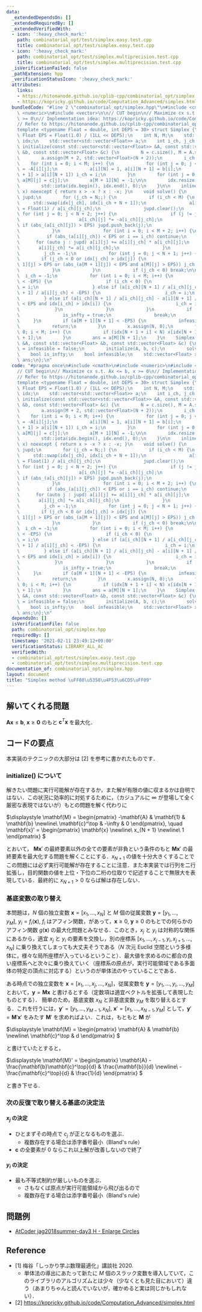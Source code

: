 ```yaml
---
data:
  _extendedDependsOn: []
  _extendedRequiredBy: []
  _extendedVerifiedWith:
  - icon: ':heavy_check_mark:'
    path: combinatorial_opt/test/simplex.easy.test.cpp
    title: combinatorial_opt/test/simplex.easy.test.cpp
  - icon: ':heavy_check_mark:'
    path: combinatorial_opt/test/simplex.multiprecision.test.cpp
    title: combinatorial_opt/test/simplex.multiprecision.test.cpp
  _isVerificationFailed: false
  _pathExtension: hpp
  _verificationStatusIcon: ':heavy_check_mark:'
  attributes:
    links:
    - https://hitonanode.github.io/cplib-cpp/combinatorial_opt/simplex.hpp
    - https://kopricky.github.io/code/Computation_Advanced/simplex.html
  bundledCode: "#line 2 \"combinatorial_opt/simplex.hpp\"\n#include <cmath>\n#include\
    \ <numeric>\n#include <vector>\n\n// CUT begin\n// Maximize cx s.t. Ax <= b, x\
    \ >= 0\n// Implementation idea: https://kopricky.github.io/code/Computation_Advanced/simplex.html\n\
    // Refer to https://hitonanode.github.io/cplib-cpp/combinatorial_opt/simplex.hpp\n\
    template <typename Float = double, int DEPS = 30> struct Simplex {\n    const\
    \ Float EPS = Float(1.0) / (1LL << DEPS);\n    int N, M;\n    std::vector<int>\
    \ idx;\n    std::vector<std::vector<Float>> a;\n    int i_ch, j_ch;\n\n    void\
    \ initialize(const std::vector<std::vector<Float>> &A, const std::vector<Float>\
    \ &b, const std::vector<Float> &c) {\n        N = c.size(), M = A.size();\n\n\
    \        a.assign(M + 2, std::vector<Float>(N + 2));\n        i_ch = M;\n    \
    \    for (int i = 0; i < M; i++) {\n            for (int j = 0; j < N; j++) a[i][j]\
    \ = -A[i][j];\n            a[i][N] = 1, a[i][N + 1] = b[i];\n            if (a[i_ch][N\
    \ + 1] > a[i][N + 1]) i_ch = i;\n        }\n        for (int j = 0; j < N; j++)\
    \ a[M][j] = c[j];\n        a[M + 1][N] = -1;\n\n        idx.resize(N + M + 1);\n\
    \        std::iota(idx.begin(), idx.end(), 0);\n    }\n\n    inline Float abs_(Float\
    \ x) noexcept { return x > -x ? x : -x; }\n    void solve() {\n        std::vector<int>\
    \ jupd;\n        for (j_ch = N;;) {\n            if (i_ch < M) {\n           \
    \     std::swap(idx[j_ch], idx[i_ch + N + 1]);\n                a[i_ch][j_ch]\
    \ = Float(1) / a[i_ch][j_ch];\n                jupd.clear();\n               \
    \ for (int j = 0; j < N + 2; j++) {\n                    if (j != j_ch) {\n  \
    \                      a[i_ch][j] *= -a[i_ch][j_ch];\n                       \
    \ if (abs_(a[i_ch][j]) > EPS) jupd.push_back(j);\n                    }\n    \
    \            }\n                for (int i = 0; i < M + 2; i++) {\n          \
    \          if (abs_(a[i][j_ch]) < EPS or i == i_ch) continue;\n              \
    \      for (auto j : jupd) a[i][j] += a[i][j_ch] * a[i_ch][j];\n             \
    \       a[i][j_ch] *= a[i_ch][j_ch];\n                }\n            }\n\n   \
    \         j_ch = -1;\n            for (int j = 0; j < N + 1; j++) {\n        \
    \        if (j_ch < 0 or idx[j_ch] > idx[j]) {\n                    if (a[M +\
    \ 1][j] > EPS or (abs_(a[M + 1][j]) < EPS and a[M][j] > EPS)) j_ch = j;\n    \
    \            }\n            }\n            if (j_ch < 0) break;\n\n          \
    \  i_ch = -1;\n            for (int i = 0; i < M; i++) {\n                if (a[i][j_ch]\
    \ < -EPS) {\n                    if (i_ch < 0) {\n                        i_ch\
    \ = i;\n                    } else if (a[i_ch][N + 1] / a[i_ch][j_ch] - a[i][N\
    \ + 1] / a[i][j_ch] < -EPS) {\n                        i_ch = i;\n           \
    \         } else if (a[i_ch][N + 1] / a[i_ch][j_ch] - a[i][N + 1] / a[i][j_ch]\
    \ < EPS and idx[i_ch] > idx[i]) {\n                        i_ch = i;\n       \
    \             }\n                }\n            }\n            if (i_ch < 0) {\n\
    \                is_infty = true;\n                break;\n            }\n   \
    \     }\n        if (a[M + 1][N + 1] < -EPS) {\n            infeasible = true;\n\
    \            return;\n        }\n        x.assign(N, 0);\n        for (int i =\
    \ 0; i < M; i++) {\n            if (idx[N + 1 + i] < N) x[idx[N + 1 + i]] = a[i][N\
    \ + 1];\n        }\n        ans = a[M][N + 1];\n    }\n    Simplex(const std::vector<std::vector<Float>>\
    \ &A, const std::vector<Float> &b, const std::vector<Float> &c) {\n        is_infty\
    \ = infeasible = false;\n        initialize(A, b, c);\n        solve();\n    }\n\
    \    bool is_infty;\n    bool infeasible;\n    std::vector<Float> x;\n    Float\
    \ ans;\n};\n"
  code: "#pragma once\n#include <cmath>\n#include <numeric>\n#include <vector>\n\n\
    // CUT begin\n// Maximize cx s.t. Ax <= b, x >= 0\n// Implementation idea: https://kopricky.github.io/code/Computation_Advanced/simplex.html\n\
    // Refer to https://hitonanode.github.io/cplib-cpp/combinatorial_opt/simplex.hpp\n\
    template <typename Float = double, int DEPS = 30> struct Simplex {\n    const\
    \ Float EPS = Float(1.0) / (1LL << DEPS);\n    int N, M;\n    std::vector<int>\
    \ idx;\n    std::vector<std::vector<Float>> a;\n    int i_ch, j_ch;\n\n    void\
    \ initialize(const std::vector<std::vector<Float>> &A, const std::vector<Float>\
    \ &b, const std::vector<Float> &c) {\n        N = c.size(), M = A.size();\n\n\
    \        a.assign(M + 2, std::vector<Float>(N + 2));\n        i_ch = M;\n    \
    \    for (int i = 0; i < M; i++) {\n            for (int j = 0; j < N; j++) a[i][j]\
    \ = -A[i][j];\n            a[i][N] = 1, a[i][N + 1] = b[i];\n            if (a[i_ch][N\
    \ + 1] > a[i][N + 1]) i_ch = i;\n        }\n        for (int j = 0; j < N; j++)\
    \ a[M][j] = c[j];\n        a[M + 1][N] = -1;\n\n        idx.resize(N + M + 1);\n\
    \        std::iota(idx.begin(), idx.end(), 0);\n    }\n\n    inline Float abs_(Float\
    \ x) noexcept { return x > -x ? x : -x; }\n    void solve() {\n        std::vector<int>\
    \ jupd;\n        for (j_ch = N;;) {\n            if (i_ch < M) {\n           \
    \     std::swap(idx[j_ch], idx[i_ch + N + 1]);\n                a[i_ch][j_ch]\
    \ = Float(1) / a[i_ch][j_ch];\n                jupd.clear();\n               \
    \ for (int j = 0; j < N + 2; j++) {\n                    if (j != j_ch) {\n  \
    \                      a[i_ch][j] *= -a[i_ch][j_ch];\n                       \
    \ if (abs_(a[i_ch][j]) > EPS) jupd.push_back(j);\n                    }\n    \
    \            }\n                for (int i = 0; i < M + 2; i++) {\n          \
    \          if (abs_(a[i][j_ch]) < EPS or i == i_ch) continue;\n              \
    \      for (auto j : jupd) a[i][j] += a[i][j_ch] * a[i_ch][j];\n             \
    \       a[i][j_ch] *= a[i_ch][j_ch];\n                }\n            }\n\n   \
    \         j_ch = -1;\n            for (int j = 0; j < N + 1; j++) {\n        \
    \        if (j_ch < 0 or idx[j_ch] > idx[j]) {\n                    if (a[M +\
    \ 1][j] > EPS or (abs_(a[M + 1][j]) < EPS and a[M][j] > EPS)) j_ch = j;\n    \
    \            }\n            }\n            if (j_ch < 0) break;\n\n          \
    \  i_ch = -1;\n            for (int i = 0; i < M; i++) {\n                if (a[i][j_ch]\
    \ < -EPS) {\n                    if (i_ch < 0) {\n                        i_ch\
    \ = i;\n                    } else if (a[i_ch][N + 1] / a[i_ch][j_ch] - a[i][N\
    \ + 1] / a[i][j_ch] < -EPS) {\n                        i_ch = i;\n           \
    \         } else if (a[i_ch][N + 1] / a[i_ch][j_ch] - a[i][N + 1] / a[i][j_ch]\
    \ < EPS and idx[i_ch] > idx[i]) {\n                        i_ch = i;\n       \
    \             }\n                }\n            }\n            if (i_ch < 0) {\n\
    \                is_infty = true;\n                break;\n            }\n   \
    \     }\n        if (a[M + 1][N + 1] < -EPS) {\n            infeasible = true;\n\
    \            return;\n        }\n        x.assign(N, 0);\n        for (int i =\
    \ 0; i < M; i++) {\n            if (idx[N + 1 + i] < N) x[idx[N + 1 + i]] = a[i][N\
    \ + 1];\n        }\n        ans = a[M][N + 1];\n    }\n    Simplex(const std::vector<std::vector<Float>>\
    \ &A, const std::vector<Float> &b, const std::vector<Float> &c) {\n        is_infty\
    \ = infeasible = false;\n        initialize(A, b, c);\n        solve();\n    }\n\
    \    bool is_infty;\n    bool infeasible;\n    std::vector<Float> x;\n    Float\
    \ ans;\n};\n"
  dependsOn: []
  isVerificationFile: false
  path: combinatorial_opt/simplex.hpp
  requiredBy: []
  timestamp: '2021-02-11 23:49:12+09:00'
  verificationStatus: LIBRARY_ALL_AC
  verifiedWith:
  - combinatorial_opt/test/simplex.easy.test.cpp
  - combinatorial_opt/test/simplex.multiprecision.test.cpp
documentation_of: combinatorial_opt/simplex.hpp
layout: document
title: "Simplex method \uFF08\u5358\u4F53\u6CD5\uFF09"
---
```


## 解いてくれる問題

$\mathbf{A} \mathbf{x} \le \mathbf{b}, \ \mathbf{x} \ge \mathbf{0}$ のもと $\mathbf{c}^T \mathbf{x}$ を最大化．

## コードの要点

本実装のテクニックの大部分は [2] を参考に書かれたものです．

### initialize() について

解きたい問題に実行可能解が存在するか，また解が有限の値に収まるかは自明ではない．この状況に効率的に対処するために，（カジュアルに $\infty$ が登場して全く厳密な表現ではないが）もとの問題を解く代わりに

$\displaystyle
    \mathbf{M} = \begin{pmatrix}
    -\mathbf{A} & \mathbf{1} & \mathbf{b} \newline\\
    \mathbf{c}^\top & -\infty & 0
    \end{pmatrix}, \quad
    \mathbf{x}' = \begin{pmatrix} \mathbf{x} \newline\\ x_{N + 1} \newline\\ 1
    \end{pmatrix}
$

とおいて， $\mathbf{M} \mathbf{x}'$ の最終要素以外の全ての要素が非負という条件のもと $\mathbf{M} \mathbf{x}'$ の最終要素を最大化する問題を解くことにする．$x_{N + 1}$ の値を十分大きくすることでこの問題には必ず実行可能解が存在することに注意．また本実装では行列を二行拡張し，目的関数の値を上位・下位の二桁の位取りで記述することで無限大を表現している．最終的に $x_{N + 1} > 0$ ならば解は存在しない．

### 基底変数の取り替え

本問題は，$N$ 個の独立変数 $\mathbf{x} = [x_1, \dots, x_N]$ と $M$ 個の従属変数 $\mathbf{y} = [y_1, \dots, y_M], \ y_i = f_i(\mathbf{x})$, $f_i$ はアフィン関数，があって，$\mathbf{x} \ge 0, \ \mathbf{y} \ge 0$ のもとでの何らかのアフィン関数 $g(\mathbf{x})$ の最大化問題とみなせる．このとき，$x_j$ と $y_i$ は対称的な関係にあるから，適宜 $x_j$ と $y_i$ の要素を交換し，別の座標系 $[x_1, \dots, x_{j - 1}, y_i, x_{j + 1}, \dots, x_N]$ に乗り換えてしまっても大丈夫そうである（$N$ 次元 Euclid 空間という多様体に，様々な局所座標が入っているということ）．最大値を求めるのに都合の良い座標系へと次々に乗り換えていく（座標系の原点が，実行可能領域である多面体の特定の頂点に対応する）というのが単体法のやっていることである．

ある時点での独立変数を $\mathbf{x} = [x_1, \dots, x_j, \dots, x_N]$，従属変数を $\mathbf{y} = [y_1, \dots, y_i, \dots, y_M]$ とおいて，$\mathbf{y} = \mathbf{M} \mathbf{x}$ と書けるとする（定数項は適宜ベクトルを拡張して表現したものとする）．
簡単のため，基底変数 $x_N$ と非基底変数 $y_M$ を取り替えるとする．これを行うには，$\mathbf{y}' = [y_1, \dots, y_{M - 1}, x_N], \ \mathbf{x}' = [x_1, \dots, x_{N - 1}, y_M]$ として，$\mathbf{y}' = \mathbf{M}' \mathbf{x}'$ をみたす $\mathbf{M}'$ を求めればよい．これは，もともと $\mathbf{M}$ が

$\displaystyle
\mathbf{M} = 
\begin{pmatrix}
\mathbf{A} & \mathbf{b} \newline\\
\mathbf{c}^\top & d
\end{pmatrix}
$

と書けていたとすると，

$\displaystyle
\mathbf{M}' = 
\begin{pmatrix}
\mathbf{A} - \frac{\mathbf{b}\mathbf{c}^\top}{d} & \frac{\mathbf{b}}{d} \newline\\
-\frac{\mathbf{c}^\top}{d} & \frac{1}{d}
\end{pmatrix}
$

と書き下せる．

### 次の反復で取り替える基底の決定法

#### $x_j$ の決定

- ひとまずその時点で $c_j$ が正となるものを選ぶ．
  - 複数存在する場合は添字番号最小（Bland's rule）
- $\mathbf{c}$ の全要素が $0$ ならこれ以上解が改善しないので終了

#### $y_i$ の決定

- 最も不等式制約が厳しいものを選ぶ．
  - さもなくば原点が実行可能領域から飛び出るので
  - 複数存在する場合は添字番号最小（Bland's rule）

## 問題例

- [AtCoder jag2018summer-day3 H - Enlarge Circles](https://atcoder.jp/contests/jag2018summer-day3/tasks/jag2018summer_day3_h)

## Reference

- [1] 梅谷「しっかり学ぶ数理最適化」講談社 2020.
  - 単体法の導出にあたって新たに $M$ 個のスラック変数を導入していて，このライブラリのアルゴリズムとは少々（少なくとも見た目において）違う（あまりちゃんと読んでいないが，確かめると実は同じかもしれない）．
- [2] https://kopricky.github.io/code/Computation_Advanced/simplex.html
